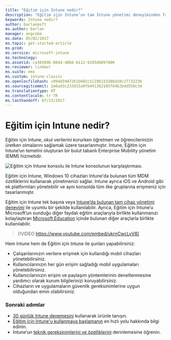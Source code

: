 ```yaml
---
title: "Eğitim için Intune nedir?"
description: "Eğitim için Intune’un tam Intune yönetimi deneyiminden farkını öğrenin."
keywords: Intune nedir?
author: barlanmsft
ms.author: barlan
manager: angrobe
ms.date: 05/02/2017
ms.topic: get-started-article
ms.prod: 
ms.service: microsoft-intune
ms.technology: 
ms.assetid: ca36589b-804d-40b8-b112-9195d8897800
ms.reviewer: lindavr
ms.suite: ems
ms.custom: intune-classic
ms.openlocfilehash: c094d59d7261b602c51196233286d10c27732236
ms.sourcegitcommit: 2a6ad3c233d15a9fb441362105f64b2bdd550c34
ms.translationtype: HT
ms.contentlocale: tr-TR
ms.lasthandoff: 07/13/2017
---
```

# Eğitim için Intune nedir?
<a id="what-is-intune-for-education" class="xliff"></a>

Eğitim için Intune, okul verilerini korurken öğretmen ve öğrencilerinizin üretken olmalarını sağlamak üzere tasarlanmıştır. Intune, Eğitim için Intune’un temelini oluşturan bir bulut tabanlı Enterprise Mobility yönetim (EMM) hizmetidir.

![Eğitim için Intune konsolu ile Intune konsolunun karşılaştırması.](./media/intune-azure-vs-intuneEDU.png)

Eğitim için Intune, Windows 10 cihazları Intune'da bulunan tüm MDM özelliklerini kullanarak yönetmenizi sağlar. Intune ayrıca iOS ve Android gibi ek platformları yönetebilir ve aynı konsolda tüm ilke gruplarına erişmeniz için tasarlanmıştır.

Eğitim için Intune tek başına veya [Intune’da bulunan tam cihaz yönetimi deneyimi](introduction-intune.md) ile uyumlu bir şekilde kullanılabilir. Ayrıca, Eğitim için Intune’u Microsoft’un sunduğu diğer faydalı eğitim araçlarıyla birlikte kullanmanızı kolaylaştıran [Microsoft Education](https://microsoft.com/education) içinde bulunan diğer araçlarla birlikte kullanılabilir.

> [!VIDEO https://www.youtube.com/embed/ukrnCwcLvV8]

Hem Intune hem de Eğitim için Intune ile şunları yapabilirsiniz:
* Çalışanlarınızın verilere erişmek için kullandığı mobil cihazları yönetebilirsiniz.
* Kullanıcılarınızın her gün erişim sağladığı mobil uygulamaları yönetebilirsiniz.
* Kullanıcılarınızın erişim ve paylaşım yöntemlerinin denetlenmesine yardımcı olarak kurum bilgilerinizi koruyabilirsiniz.
* Cihazların ve uygulamaların güvenlik gereksinimlerine uygun olduğundan emin olabilirsiniz.

### Sonraki adımlar
<a id="next-steps" class="xliff"></a>
* [30 günlük Intune denemesini](/intune-classic/understand-explore/sign-up-for-30-day-trial-microsoft-intune) kullanarak ürünle tanışın.
* [Eğitim için Intune'u kullanmaya başlamanın](/intune-education/what-is-express-configuration) en hızlı yolu hakkında bilgi edinin.
* Intune’un [teknik gereksinimlerini ve özelliklerini](/intune/supported-devices-browsers) derinlemesine öğrenin.

